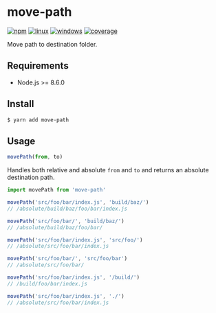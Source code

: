 # move-path

[![npm](https://img.shields.io/npm/v/move-path.svg?style=flat-square)](https://www.npmjs.com/package/move-path) [![linux](https://img.shields.io/travis/deepsweet/move-path/master.svg?label=linux&style=flat-square)](https://travis-ci.org/deepsweet/move-path) [![windows](https://img.shields.io/appveyor/ci/deepsweet/move-path/master.svg?label=windows&style=flat-square)](https://ci.appveyor.com/project/deepsweet/move-path) [![coverage](https://img.shields.io/codecov/c/github/deepsweet/move-path.svg?style=flat-square)](https://codecov.io/github/deepsweet/move-path)

Move path to destination folder.

## Requirements

* Node.js >= 8.6.0

## Install

```sh
$ yarn add move-path
```

## Usage

```js
movePath(from, to)
```

Handles both relative and absolute `from` and `to` and returns an absolute destination path.

```js
import movePath from 'move-path'

movePath('src/foo/bar/index.js', 'build/baz/')
// /absolute/build/baz/foo/bar/index.js

movePath('src/foo/bar/', 'build/baz/')
// /absolute/build/baz/foo/bar/

movePath('src/foo/bar/index.js', 'src/foo/')
// /absolute/src/foo/bar/index.js

movePath('src/foo/bar/', 'src/foo/bar')
// /absolute/src/foo/bar/

movePath('src/foo/bar/index.js', '/build/')
// /build/foo/bar/index.js

movePath('src/foo/bar/index.js', './')
// /absolute/src/foo/bar/index.js
```
